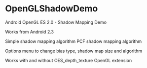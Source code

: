 OpenGLShadowDemo
================

Android OpenGL ES 2.0 - Shadow Mapping Demo

Works from Android 2.3

Simple shadow mapping algorithm
PCF shadow mapping algorithm

Options menu to change bias type, shadow map size and algorithm

Works with and without OES_depth_texture OpenGL extension

